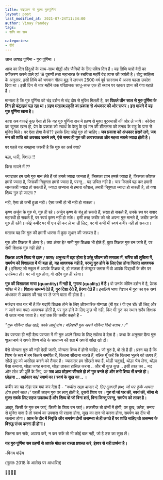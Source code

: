 ```yaml
---
title: चंद्रग्रहण से मुक्त गुरुपूर्णिमा
layout: post
last_modified_at: 2021-07-24T11:34:00
author: Vinay Pandey
tags:
- शनि का सच

categories:
- दीर्घ
---
```

आज आषाढ़ पूर्णिमा - गुरु पूर्णिमा । 

आज का दिन हिंदुओं के साथ-साथ बौद्धों और जैनियों के लिए पवित्र दिन है। यह तिथि चारों वेदों का वर्गीकरण करने वाले एवं 18 पुराणों तथा महाभारत के रचयिता महर्षि वेद व्यास की जयंती है।  बौद्ध साहित्य के अनुसार, इसी तिथि को भगवान गौतम बुद्ध ने लगभग 2500 वर्ष पूर्व सारनाथ में अपना पहला उपदेश दिया था। इसी दिन से चार महीने तक परिव्राजक साधु-सन्त एक ही स्थान पर रहकर ज्ञान की गंगा बहाते हैं।

मान्यता है कि गुरु पूर्णिमा को चंद्र दर्शन से चंद्र दोष से मुक्ति मिलती है, पर **पिछले तीन साल से गुरु पूर्णिमा के दिन ही चंद्रग्रहण पड़ रहा था। ग्रहण मतलब प्रकृति का प्रकाश से अंधकार की ओर सफर। इस मायने में यह गुरु पूर्णिमा खास है।**

काश अब वाकई कुछ ऐसा हो कि यह गुरु पूर्णिमा सच मे ग्रहण से मुक्त पूरनमासी की ओर ले जाये। कोरोना का सूतक  खत्म हो, प्रेम के प्रकाश को स्वार्थ के केतु के एवं मन की शीतलता को तनाव के राहु के ग्रास से मुक्ति मिले। पर ऐसा होगा कैसे?? इसके लिए कोई गुरु तो चाहिए। **जब प्रकाश को अंधकार ग्रसने लगे, जब मन की शांति को अवसाद डसने लगे, ऐसे समय ही गुरु की आवश्यकता और महत्ता सबसे ज्यादा होती है।**

पर पहले यह समझना जरूरी है कि  गुरु का अर्थ क्या? 

बड़ा, भारी, विशाल !! 

किस मायने में ?? 

ज्यादातर हम उसे गुरु मान लेते हैं
जो हमसे ज्यादा जानता है,
जिसका ज्ञान हमसे ज्यादा है,
जिसका कौशल हमसे ज्यादा है,
जिसकी निपुणता हमसे ज्यादा है,
परन्तु .. यह उचित नही है।
चार किताबें पढ़ कर हमारी जानकारी ज्यादा हो सकती है,
ज्यादा अभ्यास से हमारा कौशल, हमारी निपुणता ज्यादा हो सकती है, 
तो क्या शिष्य गुरु हो जाएगा ? 

नही, ऐसा तो कभी हुआ नही।
ऐसा कभी हो भी नही हो सकता।

कृष्ण अर्जुन के गुरु थे, गुरु ही रहे। अर्जुन कृष्ण के बंधु हो सकते हैं, सखा हो सकते हैं, उनके रथ पर सवार महारथी हो सकते हैं, पर स्वयं कृष्ण नही हो सके। इसी तरह कबीर को जो अपना गुरु मानते हैं, कबीर उनके गुरु ही रहेंगे। कोई कबीर पर पी एच डी कर ले या डी लिट, पर वो कभी भी स्वयं कबीर नही हो सकता। 

मतलब यह कि गुरु की हमारी धारणा में कुछ सुधार की जरूरत है। 

गुरु और शिक्षक में अंतर है। 
क्या अंतर है? 
सभी गुरु शिक्षक भी होते हैं, 
कुछ शिक्षक गुरु बन जाते हैं, 
पर सभी शिक्षक गुरु नही होते।

**शिक्षक अपने शिष्य से ज्ञान / कला/ अनुभव में बड़ा होता है परंतु जीवन की समग्रता में, चरित्र की शुचिता में, समर्पण की विशालता में भी बड़ा हो, यह आवश्यक नही है, परन्तु गुरु होने के लिए ऐसा होना नितांत आवश्यक है।** इसिलए जो स्कूल में आपके शिक्षक थे, हो सकता है कंप्यूटर क्लास में वो आपके विद्यार्थी के तौर पर उपस्थित हों। पर जो गुरु होगा, वो सदैव गुरु ही रहेगा। 

**गुरु की विशालता मात्रा (quantity) में नही है, गुणत्व (quality) में है।** वो उनके जीवैन दर्शन में है, प्रेरक शक्ति में है। **शिक्षक सामर्थ्य देते हैं, गुरु दिशा देते हैं, प्रेरणा देते हैं।** इसलिये भाषा विज्ञान में गुरु का एक अर्थ अंधकार से प्रकाश की राह पर ले जाने वाला भी होता है।

मजेदार बात यह भी है कि यद्यपि शिक्षक होने के लिए औपचारिक योग्यता (बी एड / पी एच डी/ डी लिट् और न जाने क्या क्या) आवश्यक होती है, पर गुरु होने के लिए कुछ भी नही, फिर भी गुरु का स्थान सदैव शिक्षक से ऊपर माना जाता है। यहां तक कि कबीर कहते हैं -

*"गुरू गोविन्द दोऊ खड़े, काके लागूं पांय।*
*बलिहारी गुरू अपने गोविन्द दियो बताय।।"*

देव परम्परा ही नही दैत्य परम्परा में भी गुरु अपने शिष्य के लिए सर्वस्व दे देता है। कथा के अनुसार दैत्य गुरु शुक्राचार्य ने अपने शिष्य बलि के साम्राज्य की रक्षा में अपनी आँख खो दी। 

वैसे योग्यता गुरु की नही देखी जाती, योग्यता शिष्य में होनी चाहिए। जो गुरु है, वो तो है ही। प्रश्न यह है कि शिष्य के रूप में हम कितने समर्पित हैं, कितना सीखना चाहते हैं, बल्कि यूँ कहें कि कितना भूलने को तत्पर हैं, सीखे हुए को असीखा करने को तैयार हैं। ज्यादातर हम सीखते क्या हैं, थोड़ी चतुराई, थोड़ा श्रेय लेना, थोड़ा पैसा कमाना, थोड़ा जगह बनाना, थोड़ा ताकत हासिल करना .. और भी कुछ कुछ .. इसी तरह का .. मद और लोभ की पूर्ति के लिए, पर **जब आप छोड़ना सीखते हो तो गुरु बनते हो और तभी शिष्य भी बनते हो। छोड़ना ... अहंकार का/ स्वार्थ का / स्वयं के सुख का .. ।**

कबीर का यह दोहा सब बयां कर देता है -
*"कबीरा खड़ा बाजार में, लिए लुकाठी हाथ,*
*जो घर फूंके आपना होय हमारे साथ।"*
पहली लाइन गुरु पर लागू होती है, दूसरी शिष्य पर। **गुरु वो जो घर की, स्वयं की, सीमा से मुक्त सबके लिए सहज उपलब्ध है और शिष्य वो जो बिना शर्त, बिना किन्तु परन्तु, समर्पण को तत्पर है।**

आइए, किसी के गुरु बन जाएं, किसी के शिष्य बन जाएं। तकलीफ तो दोनों में होगी, पर दुख, क्लेश, तनाव से मुक्ति पाना है तो स्वार्थ का उपवास भी रखना होगा, सुख का दान भी करना होगा, समर्पण का दीप भी जलाना होगा। **आज के दौर में निवृत्ति और समर्पण दोनों असम्भव से ही लगते हैं पर शांति चाहिए तो असम्भव के विरुद्ध संभव करना ही होगा।**

जितना कर सकें, अवश्य करें, 
न कर सकें तो भी कोई बात नही,
जो है उस का सुख लें। 

**यह गुरु पूर्णिमा सब ग्रहणों से आपके मोक्ष का रास्ता प्रशस्त करे, ईश्वर से यही प्रार्थना है।** 

-विनय पांडेय

(मूलतः 2018 के आलेख पर आधारित)

🙏🌷🌷🙏


